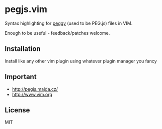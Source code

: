 # pegjs.vim

Syntax highlighting for [peggy](https://github.com/peggyjs/peggy) (used to be PEG.js) files in VIM.

Enough to be useful - feedback/patches welcome.

## Installation

Install like any other vim plugin using whatever plugin manager you fancy


## Important

* http://pegjs.majda.cz/
* http://www.vim.org


## License

MIT
